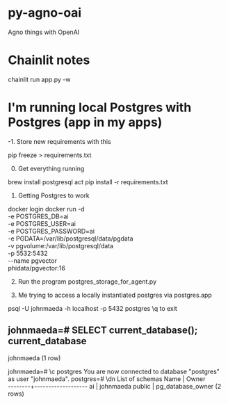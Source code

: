 # py-agno-oai
 Agno things with OpenAI

# Chainlit notes

chainlit run app.py -w


# I'm running local Postgres with Postgres (app in my apps)

-1. Store new requirements with this

pip freeze > requirements.txt

0. Get everything running

brew install postgresql
act
pip install -r requirements.txt

1. Getting Postgres to work

docker login
docker run -d \
  -e POSTGRES_DB=ai \
  -e POSTGRES_USER=ai \
  -e POSTGRES_PASSWORD=ai \
  -e PGDATA=/var/lib/postgresql/data/pgdata \
  -v pgvolume:/var/lib/postgresql/data \
  -p 5532:5432 \
  --name pgvector \
  phidata/pgvector:16

2. Run the program postgres_storage_for_agent.py

3. Me trying to access a locally instantiated postgres via postgres.app

psql -U johnmaeda -h localhost -p 5432 postgres
\q to exit

johnmaeda=# SELECT current_database();
 current_database 
------------------
 johnmaeda
(1 row)

johnmaeda=# \c postgres
You are now connected to database "postgres" as user "johnmaeda".
postgres=# \dn
      List of schemas
  Name  |       Owner       
--------+-------------------
 ai     | johnmaeda
 public | pg_database_owner
(2 rows)
